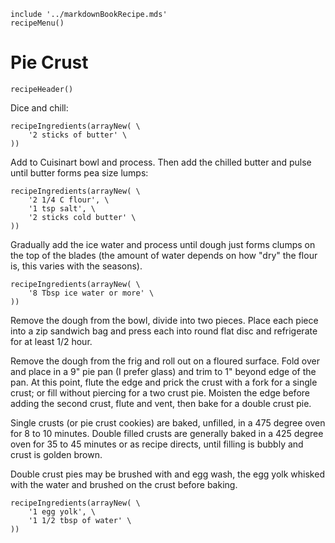~~~ markdown-script
include '../markdownBookRecipe.mds'
recipeMenu()
~~~

# Pie Crust

~~~ markdown-script
recipeHeader()
~~~

Dice and chill:

~~~ markdown-script
recipeIngredients(arrayNew( \
    '2 sticks of butter' \
))
~~~

Add to Cuisinart bowl and process. Then add the chilled butter and pulse until butter forms pea size lumps:

~~~ markdown-script
recipeIngredients(arrayNew( \
    '2 1/4 C flour', \
    '1 tsp salt', \
    '2 sticks cold butter' \
))
~~~

Gradually add the ice water and process until dough just forms clumps on the top of the blades (the
amount of water depends on how "dry" the flour is, this varies with the seasons).

~~~ markdown-script
recipeIngredients(arrayNew( \
    '8 Tbsp ice water or more' \
))
~~~

Remove the dough from the bowl, divide into two pieces. Place each piece into a zip sandwich bag and
press each into round flat disc and refrigerate for at least 1/2 hour.

Remove the dough from the frig and roll out on a floured surface. Fold over and place in a 9" pie
pan (I prefer glass) and trim to 1" beyond edge of the pan. At this point, flute the edge and prick
the crust with a fork for a single crust; or fill without piercing for a two crust pie.  Moisten
the edge before adding the second crust, flute and vent, then bake for a double crust pie.

Single crusts (or pie crust cookies) are baked, unfilled, in a 475 degree oven for 8 to 10 minutes.
Double filled crusts are generally baked in a 425 degree oven for 35 to 45 minutes or as recipe
directs, until filling is bubbly and crust is golden brown.

Double crust pies may be brushed with and egg wash, the egg yolk whisked with the water and brushed
on the crust before baking.

~~~ markdown-script
recipeIngredients(arrayNew( \
    '1 egg yolk', \
    '1 1/2 tbsp of water' \
))
~~~
